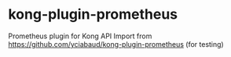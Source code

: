 # kong-plugin-prometheus
Prometheus plugin for Kong API
Import from https://github.com/yciabaud/kong-plugin-prometheus (for testing) 
